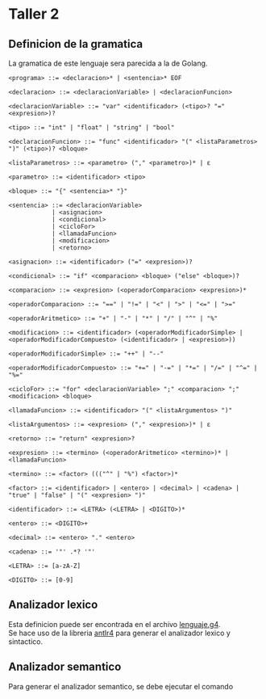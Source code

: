 # Taller 2

## Definicion de la gramatica

La gramatica de este lenguaje sera parecida a la de Golang.

```none
<programa> ::= <declaracion>* | <sentencia>* EOF

<declaracion> ::= <declaracionVariable> | <declaracionFuncion>

<declaracionVariable> ::= "var" <identificador> (<tipo>? "=" <expresion>)?

<tipo> ::= "int" | "float" | "string" | "bool"

<declaracionFuncion> ::= "func" <identificador> "(" <listaParametros> ")" (<tipo>)? <bloque>

<listaParametros> ::= <parametro> ("," <parametro>)* | ε

<parametro> ::= <identificador> <tipo>

<bloque> ::= "{" <sentencia>* "}"

<sentencia> ::= <declaracionVariable>
            | <asignacion>
            | <condicional>
            | <cicloFor>
            | <llamadaFuncion>
            | <modificacion>
            | <retorno>

<asignacion> ::= <identificador> ("=" <expresion>)?

<condicional> ::= "if" <comparacion> <bloque> ("else" <bloque>)?

<comparacion> ::= <expresion> (<operadorComparacion> <expresion>)*

<operadorComparacion> ::= "==" | "!=" | "<" | ">" | "<=" | ">="

<operadorAritmetico> ::= "+" | "-" | "*" | "/" | "^" | "%"

<modificacion> ::= <identificador> (<operadorModificadorSimple> | <operadorModificadorCompuesto> (<identificador> | <expresion>))

<operadorModificadorSimple> ::= "++" | "--"

<operadorModificadorCompuesto> ::= "+=" | "-=" | "*=" | "/=" | "^=" | "%="

<cicloFor> ::= "for" <declaracionVariable> ";" <comparacion> ";" <modificacion> <bloque>

<llamadaFuncion> ::= <identificador> "(" <listaArgumentos> ")"

<listaArgumentos> ::= <expresion> ("," <expresion>)* | ε

<retorno> ::= "return" <expresion>?

<expresion> ::= <termino> (<operadorAritmetico> <termino>)* | <llamadaFuncion>

<termino> ::= <factor> ((("^" | "%") <factor>)*

<factor> ::= <identificador> | <entero> | <decimal> | <cadena> | "true" | "false" | "(" <expresion> ")"

<identificador> ::= <LETRA> (<LETRA> | <DIGITO>)*

<entero> ::= <DIGITO>+

<decimal> ::= <entero> "." <entero>

<cadena> ::= '"' .*? '"'

<LETRA> ::= [a-zA-Z]

<DIGITO> ::= [0-9]
```
## Analizador lexico
Esta definicion puede ser encontrada en el archivo [lenguaje.g4](lenguaje.g4).  
Se hace uso de la libreria [antlr4](https://www.antlr.org/) para generar el analizador lexico y sintactico.

## Analizador semantico
Para generar el analizador semantico, se debe ejecutar el comando 
